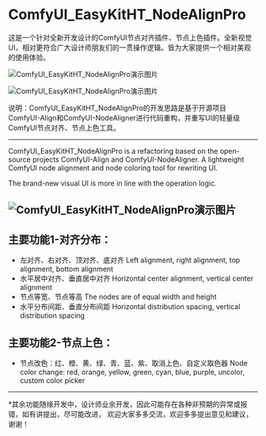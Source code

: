 # ComfyUI_EasyKitHT_NodeAlignPro

这是一个针对全新开发设计的ComfyUI节点对齐插件、节点上色插件。全新视觉UI，相对更符合广大设计师朋友们的一贯操作逻辑。皆为大家提供一个相对美观的使用体验。

![ComfyUI_EasyKitHT_NodeAlignPro演示图片](https://raw.githubusercontent.com/ArtsticH/ComfyUI_EasyKitHT_NodeAlignPro/Example/res/HT20250429-Snipaste_t172802_ArtsticH_Comfyui节点对齐插件优化UI重绘.webp)

![ComfyUI_EasyKitHT_NodeAlignPro演示图片](https://raw.githubusercontent.com/ArtsticH/ComfyUI_EasyKitHT_NodeAlignPro/Example/res/HT20250429-Snipaste_t172819_ArtsticH_Comfyui节点对齐插件优化UI重绘.webp)

说明：ComfyUI_EasyKitHT_NodeAlignPro的开发思路是基于开源项目ComfyUI-Align和ComfyUI-NodeAligner进行代码重构，并重写UI的轻量级ComfyUI节点对齐、节点上色工具。

---
ComfyUI_EasyKitHT_NodeAlignPro is a refactoring based on the open-source projects ComfyUI-Align and ComfyUI-NodeAligner.
A lightweight ComfyUI node alignment and node coloring tool for rewriting UI.

The brand-new visual UI is more in line with the operation logic.

![ComfyUI_EasyKitHT_NodeAlignPro演示图片](https://raw.githubusercontent.com/ArtsticH/ComfyUI_EasyKitHT_NodeAlignPro/Example/NodeAlignPro_demo_S.webp)
---
## 主要功能1-对齐分布：
- 左对齐、右对齐、顶对齐、底对齐
  Left alignment, right alignment, top alignment, bottom alignment
- 水平居中对齐、垂直居中对齐
  Horizontal center alignment, vertical center alignment
- 节点等宽、节点等高
  The nodes are of equal width and height
- 水平分布间距、垂直分布间距
  Horizontal distribution spacing, vertical distribution spacing

## 主要功能2-节点上色：
- 节点改色：红、橙、黄、绿、青、蓝、紫、取消上色、自定义取色器
  Node color change: red, orange, yellow, green, cyan, blue, purple, uncolor, custom color picker
---
*其余功能随缘开发中，设计师业余开发，因此可能存在各种非预期的异常或报错，如有讲提出，尽可能改进，
欢迎大家多多交流，欢迎多多提出意见和建议，谢谢！

